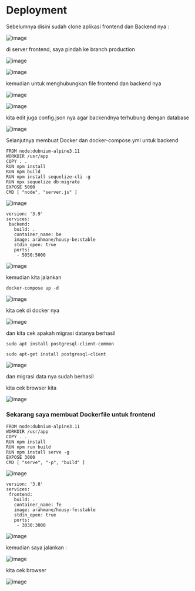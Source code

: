 # Deployment

Sebelumnya disini sudah clone aplikasi frontend dan Backend nya :

![image](https://user-images.githubusercontent.com/99697182/176449797-d931b8ae-d65f-4f2e-a463-36e78f83c116.png)

di server frontend, saya pindah ke branch production 

![image](https://user-images.githubusercontent.com/99697182/176450165-0ad8c899-6d0c-48b5-8f51-ddff215b4a40.png)

![image](https://user-images.githubusercontent.com/99697182/176450225-c8161fd8-45c8-41a5-945d-b757043d1045.png)

kemudian untuk menghubungkan file frontend dan backend nya

![image](https://user-images.githubusercontent.com/99697182/176451196-13938c21-db0b-4e61-a999-bdd29c4a96ab.png)

![image](https://user-images.githubusercontent.com/99697182/176451077-94b0bf30-f3b5-4078-9b5e-60fbd275fb9a.png)

kita edit juga config.json nya agar backendnya terhubung dengan database

![image](https://user-images.githubusercontent.com/99697182/176452171-2696fec8-e5c7-4948-b6ad-125db54405d8.png)

Selanjutnya membuat Docker dan docker-compose.yml untuk backend 

```
FROM node:dubnium-alpine3.11
WORKDIR /usr/app
COPY . .
RUN npm install
RUN npm build
RUN npm install sequelize-cli -g
RUN npx sequelize db:migrate
EXPOSE 5000
CMD [ "node", "server.js" ]

```

![image](https://user-images.githubusercontent.com/99697182/176452879-6f4dbfc3-d0cb-4523-82bb-b10a7a4edac2.png)

```
version: '3.9'
services:
 backend:
   build: .
   container_name: be
   image: arahmane/housy-be:stable
   stdin_open: true
   ports:
    - 5050:5000
```

![image](https://user-images.githubusercontent.com/99697182/176453433-8914ee62-3889-435a-be92-b9d3c1e8a941.png)

kemudian kita jalankan 

```
docker-compose up -d
```

![image](https://user-images.githubusercontent.com/99697182/176490003-0a727b36-003f-4dc7-ac58-b5d4a5225d23.png)

kita cek di docker nya

![image](https://user-images.githubusercontent.com/99697182/176490174-92387873-cfd4-4023-b40a-0d87444d4426.png)

dan kita cek apakah migrasi datanya berhasil 

```
sudo apt install postgresql-client-common
```

```
sudo apt-get install postgresql-client
```

![image](https://user-images.githubusercontent.com/99697182/176491962-74958aae-1973-4890-a7aa-56e43410f213.png)

dan migrasi data nya sudah berhasil 

kita cek browser kita

![image](https://user-images.githubusercontent.com/99697182/176492119-63c99cb2-dfc0-4051-9a02-90d0b334f9cb.png)


### Sekarang saya membuat Dockerfile untuk frontend

```
FROM node:dubnium-alpine3.11
WORKDIR /usr/app
COPY . .
RUN npm install
RUN npm run build
RUN npm install serve -g
EXPOSE 3000
CMD [ "serve", "-p", "build" ]
```

![image](https://user-images.githubusercontent.com/99697182/176465777-a6c245a3-9aca-4ab3-a606-838245872dd4.png)

```
version: '3.8'
services:
 frontend:
   build: .
   container_name: fe
   image: arahmane/housy-fe:stable
   stdin_open: true
   ports:
    - 3030:3000
```

![image](https://user-images.githubusercontent.com/99697182/176466062-e4668a7d-acf5-495b-88af-e8e71c0983c8.png)

kemudian saya jalankan :

![image](https://user-images.githubusercontent.com/99697182/176468505-5efeabd0-f65b-4f33-9e69-b39acb9603da.png)

kita cek browser

![image](https://user-images.githubusercontent.com/99697182/176473404-e2bce284-bf10-47c3-8c70-6b81ffd91dc8.png)







